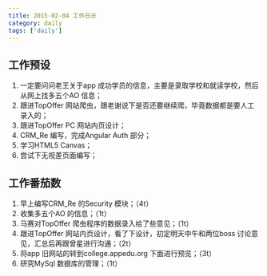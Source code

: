 ```yaml
---
title: 2015-02-04 工作日志
category: daily
tags: ['daily']
---
```


## 工作预设
1. 一定要问问老王关于app 成功学员的信息，主要是录取学校和就读学校，然后从网上找多五个AO 信息；
2. 跟进TopOffer 网站爬虫，跟老谢说下是否还要继续爬，毕竟数据都是要人工录入的；
3. 跟进TopOffer PC 网站内页设计；
4. CRM_Re 编写，完成Angular Auth 部分；
5. 学习HTML5 Canvas；
6. 尝试下无视差页面编写；


## 工作番茄数
1. 早上编写CRM_Re 的Security 模块；（4t）
2. 收集多五个AO 的信息；（1t）
3. 马赛对TopOffer 爬虫程序的数据录入给了些意见；（1t）
4. 跟进TopOffer 网站内页设计，看了下设计，初定明天中午和两位boss 讨论意见，汇总后再跟曾星进行沟通；（2t）
5. 将app 旧网站的转到college.appedu.org 下面进行预览；（3t）
6. 研究MySql 数据库的管理；（1t）